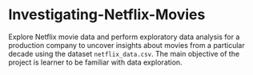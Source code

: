 # Investigating-Netflix-Movies
Explore Netflix movie data and perform exploratory data analysis for a production company to uncover insights about movies from a particular decade using the dataset `netflix_data.csv`.
The main objective of the project is learner to be familiar with data exploration.

